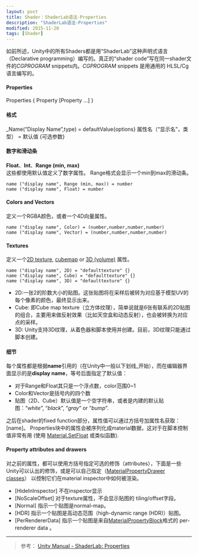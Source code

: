 ```yaml
---
layout: post
title: Shader：ShaderLab语法-Properties
description: "ShaderLab语法-Properties"
modified: 2015-11-20
tags: [Shader]
---
```


如前所述，Unity中的所有Shaders都是用“ShaderLab”这种声明式语言（Declarative programming）编写的。真正的“shader code”写在同一shader文件的*CGPROGRAM* snippets内。*CGPROGRAM* snippets 是用通用的 HLSL/Cg 语言编写的。

#### Properties

Properties { Property [Property ...] }

#### 格式
_Name(“Display Name”,type) = defaultValue{options}
属性名（“显示名”，类型） = 默认值 {可选参数}

#### 数字和滑动条
**Float**、**Int**、**Range (min, max)**  
这些都使用默认值定义了数字属性。 Range格式会显示一个min到max的滑动条。

    name ("display name", Range (min, max)) = number
    name ("display name", Float) = number

#### Colors and Vectors
定义一个RGBA颜色，或者一个4D向量属性。

    name ("display name", Color) = (number,number,number,number)
    name ("display name", Vector) = (number,number,number,number)

#### Textures
定义一个[2D texture](http://docs.unity3d.com/Manual/class-TextureImporter.html), [cubemap](http://docs.unity3d.com/Manual/class-Cubemap.html) or [3D (volume)](http://docs.unity3d.com/Manual/class-Texture3D.html) 属性。

    name ("display name", 2D) = "defaulttexture" {}
    name ("display name", Cube) = "defaulttexture" {}
    name ("display name", 3D) = "defaulttexture" {}

- 2D:一张2的阶数大小的贴图。这张贴图将在采样后被转为对应基于模型UV的每个像素的颜色，最终显示出来。
- Cube: 即Cube map texture（立方体纹理），简单说就是6张有联系的2D贴图的组合，主要用来做反射效果（比如天空盒和动态反射），也会被转换为对应点的采样。
- 3D: Unity支持3D纹理，从着色器和脚本使用并创建。目前，3D纹理只能通过脚本创建。
    
#### 细节
每个属性都是根据**name**引用的（在Unity中一般以下划线_开始），而在编辑器界面显示的是**display name**，等号后面指定了默认值：

- 对于Range和Float其只是一个浮点数，color范围0~1
- Color和Vector是括号内的四个数
- 贴图（2D、Cube）默认值是一个空字符串，或者是内建的默认贴图：“*white*”, “*black*”, “*gray*” or “*bump*”.

之后在shader的fixed function部分，属性值可以通过方括号加属性名获取：[name]。
Properties块中的属性会被序列化成material数据，这对于在脚本控制值非常有用 (使用 [Material.SetFloat](http://docs.unity3d.com/ScriptReference/Material.SetFloat.html) 或类似函数).

#### Property attributes and drawers
对之前的属性，都可以使用方括号指定可选的修饰（attributes），下面是一些Unity可以认出的修饰，或是可以自己指定（[MaterialPropertyDrawer classes](http://docs.unity3d.com/ScriptReference/MaterialPropertyDrawer.html)） 以控制它们在material  inspector中如何被渲染。

- [HideInInspector] 不在inspector显示
- [NoScaleOffset] 对于texture属性，不会显示贴图的 tiling/offset字段。
- [Normal] 指示一个贴图是normal-map。
- [HDR] 指示一个贴图是高动态范围（high-dynamic range (HDR)）贴图。
- [PerRendererData] 指示一个贴图是来自[MaterialPropertyBlock](http://docs.unity3d.com/ScriptReference/MaterialPropertyBlock.html)格式的 per-renderer data 。

---
> 参考：
[Unity Manual - ShaderLab: Properties](http://docs.unity3d.com/Manual/SL-Properties.html)